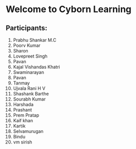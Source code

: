 # Welcome to Cyborn Learning

## Participants:

1. Prabhu Shankar M.C
2. Poorv Kumar
3. Sharon
4. Lovepreet Singh
5. Pavan
6. Kajal Vishandas Khatri
7. Swaminarayan
8. Pavan
9. Tanmay
10. Ujvala Rani H V
11. Shashank Barthe
12. Sourabh Kumar
13. Harshada
14. Prashant
15. Prem Pratap
16. Kaif khan
17. Kartik
18. Selvamurugan
19. Bindu
20. vm sirish
